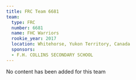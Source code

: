```yaml
---
title: FRC Team 6681
team:
  type: FRC
  number: 6681
  name: FHC Warriors
  rookie_year: 2017
  location: Whitehorse, Yukon Territory, Canada
  sponsors:
  - F.H. COLLINS SECONDARY SCHOOL
---
```


No content has been added for this team